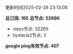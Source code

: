 更新时间2025-02-28 23:13:08

**总订阅: 165**
**总节点: 52686**
- vless节点: 32265
- hysteria2节点: 3

**google ping有效节点: 407**
